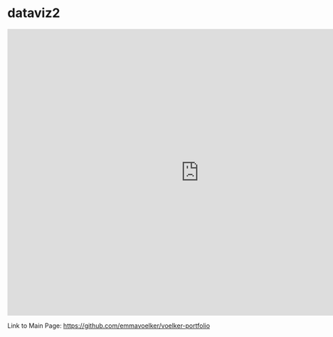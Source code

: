 # dataviz2
<iframe src="https://data.oecd.org/chart/7fa8" width="860" height="645" style="border: 0" mozallowfullscreen="true" webkitallowfullscreen="true" allowfullscreen="true"><a href="https://data.oecd.org/chart/7fa8" target="_blank">OECD Chart: General government debt, Total, % of GDP, Annual, 2018</a></iframe>



Link to Main Page: https://github.com/emmavoelker/voelker-portfolio
